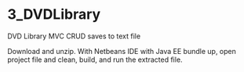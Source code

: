 # 3_DVDLibrary
DVD Library MVC CRUD saves to text file

Download and unzip. With Netbeans IDE with Java EE bundle up, open project file and clean, build, and run the extracted file.
